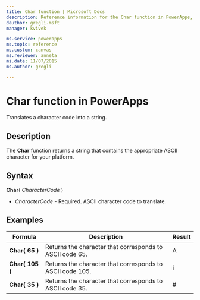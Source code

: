 ```yaml
---
title: Char function | Microsoft Docs
description: Reference information for the Char function in PowerApps, including syntax and examples
dauthor: gregli-msft
manager: kvivek

ms.service: powerapps
ms.topic: reference
ms.custom: canvas
ms.reviewer: anneta
ms.date: 11/07/2015
ms.author: gregli

---
```

# Char function in PowerApps
Translates a character code into a string.

## Description
The **Char** function returns a string that contains the appropriate ASCII character for your platform.

## Syntax
**Char**( *CharacterCode* )

* *CharacterCode* - Required. ASCII character code to translate.

## Examples

| Formula | Description | Result |
| --- | --- | --- |
| **Char( 65 )** |Returns the character that corresponds to ASCII code 65. |A |
| **Char( 105 )** |Returns the character that corresponds to ASCII code 105. |i |
| **Char( 35 )** |Returns the character that corresponds to ASCII code 35. |# |

